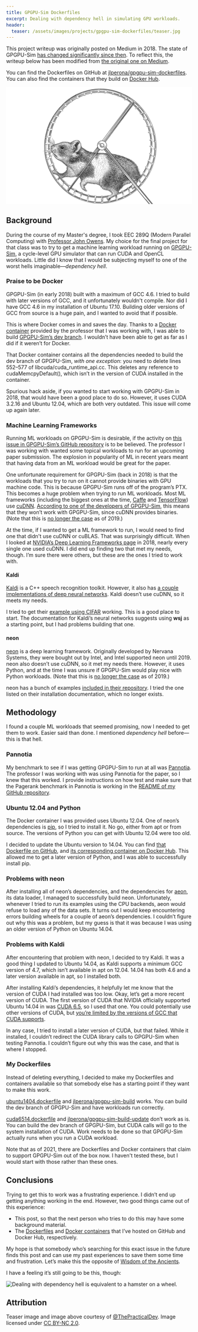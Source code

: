 ```yaml
---
title: GPGPU-Sim Dockerfiles
excerpt: Dealing with dependency hell in simulating GPU workloads.
header:
  teaser: /assets/images/projects/gpgpu-sim-dockerfiles/teaser.jpg
---
```


This project writeup was originally posted on Medium in 2018.
The state of GPGPU-Sim [has changed significantly since then](https://github.com/gpgpu-sim/gpgpu-sim_distribution/issues/47#issuecomment-528697184).
To reflect this, the writeup below has been modified from [the original one on Medium](https://medium.com/@jlperona/gpgpu-sim-and-machine-learning-workloads-152563e6703f).

You can find the Dockerfiles on GitHub at [jlperona/gpgpu-sim-dockerfiles](https://github.com/jlperona/gpgpu-sim-dockerfiles).
You can also find the containers that they build on [Docker Hub](https://hub.docker.com/u/jlperona/).

![The teaser image, which is picture of a hamster on a wheel. Representative of what is to come.](../../../images/projects/gpgpu-sim-dockerfiles/teaser.jpg)

## Background

During the course of my Master's degree, I took EEC 289Q (Modern Parallel Computing) with [Professor John Owens](https://www.ece.ucdavis.edu/~jowens/home.html).
My choice for the final project for that class was to try to get a machine learning workload running on [GPGPU-Sim](https://github.com/gpgpu-sim/gpgpu-sim_distribution), a cycle-level GPU simulator that can run CUDA and OpenCL workloads.
Little did I know that I would be subjecting myself to one of the worst hells imaginable—_dependency hell_.

### Praise to be Docker

GPGPU-Sim (in early 2018) built with a maximum of GCC 4.6.
I tried to build with later versions of GCC, and it unfortunately wouldn't compile.
Nor did I have GCC 4.6 in my installation of Ubuntu 17.10.
Building older versions of GCC from source is a huge pain, and I wanted to avoid that if possible.

This is where Docker comes in and saves the day.
Thanks to a [Docker container](https://hub.docker.com/r/powerjg/gpgpu-sim-build/) provided by the professor that I was working with, I was able to build [GPGPU-Sim’s dev branch](https://github.com/gpgpu-sim/gpgpu-sim_distribution/tree/dev).
I wouldn’t have been able to get as far as I did if it weren’t for Docker.

That Docker container contains all the dependencies needed to build the dev branch of GPGPU-Sim, _with one exception_: you need to delete lines 552–577 of libcuda/cuda_runtime_api.cc.
This deletes any reference to cudaMemcpyDefault(), which isn’t in the version of CUDA installed in the container.

Spurious hack aside, if you wanted to start working with GPGPU-Sim in 2018, that would have been a good place to do so.
However, it uses CUDA 3.2.16 and Ubuntu 12.04, which are both very outdated.
This issue will come up again later.

### Machine Learning Frameworks

Running ML workloads on GPGPU-Sim is desirable, if the activity on [this issue in GPGPU-Sim’s GitHub repository](https://github.com/gpgpu-sim/gpgpu-sim_distribution/issues/47) is to be believed.
The professor I was working with wanted some topical workloads to run for an upcoming paper submission.
The explosion in popularity of ML in recent years meant that having data from an ML workload would be great for the paper.

One unfortunate requirement for GPGPU-Sim (back in 2018) is that the workloads that you try to run on it cannot provide binaries with GPU machine code.
This is because GPGPU-Sim runs off of the program’s PTX.
This becomes a huge problem when trying to run ML workloads.
Most ML frameworks (including the biggest ones at the time, [Caffe](http://caffe.berkeleyvision.org/) and [TensorFlow](https://www.tensorflow.org/)) use [cuDNN](https://developer.nvidia.com/cudnn).
[According to one of the developers of GPGPU-Sim](https://github.com/gpgpu-sim/gpgpu-sim_distribution/issues/47#issuecomment-341544755), this means that they won’t work with GPGPU-Sim, since cuDNN provides binaries.
(Note that this is [no longer the case](https://github.com/gpgpu-sim/gpgpu-sim_distribution/issues/47#issuecomment-528697184) as of 2019.)

At the time, if I wanted to get a ML framework to run, I would need to find one that didn't use cuDNN or cuBLAS.
That was surprisingly difficult.
When I looked at [NVIDIA’s Deep Learning Frameworks page](https://developer.nvidia.com/deep-learning-frameworks) in 2018, nearly every single one used cuDNN.
I did end up finding two that met my needs, though.
I’m sure there were others, but these are the ones I tried to work with.

#### Kaldi

[Kaldi](https://kaldi-asr.org/doc/about.html) is a C++ speech recognition toolkit.
However, it also has [a couple implementations of deep neural networks](http://kaldi-asr.org/doc/dnn.html).
Kaldi doesn’t use cuDNN, so it meets my needs.

I tried to get their [example using CIFAR](https://github.com/kaldi-asr/kaldi/tree/master/egs/cifar) working.
This is a good place to start.
The documentation for Kaldi’s neural networks suggests using **wsj** as a starting point, but I had problems building that one.

#### neon

[neon](https://github.com/NervanaSystems/neon) is a deep learning framework.
Originally developed by Nervana Systems, they were bought out by Intel, and Intel supported neon until 2019.
neon also doesn’t use cuDNN, so it met my needs there.
However, it uses Python, and at the time I was unsure if GPGPU-Sim would play nice with Python workloads.
(Note that this is [no longer the case](https://github.com/gpgpu-sim/gpgpu-sim_distribution/issues/47#issuecomment-528697184) as of 2019.)

neon has a bunch of examples [included in their repository](https://github.com/NervanaSystems/neon/tree/master/examples).
I tried the one listed on their installation documentation, which no longer exists.

## Methodology

I found a couple ML workloads that seemed promising, now I needed to get them to work.
Easier said than done.
I mentioned _dependency hell_ before—this is that hell.

### Pannotia

My benchmark to see if I was getting GPGPU-Sim to run at all was [Pannotia](https://www.cs.virginia.edu/~skadron/Papers/Che-pannotia-iiswc2013.pdf).
The professor I was working with was using Pannotia for the paper, so I knew that this worked.
I provide instructions on how test and make sure that the Pagerank benchmark in Pannotia is working in the [README of my GitHub repository](https://github.com/jlperona/gpgpu-sim-dockerfiles/blob/master/README.md).

### Ubuntu 12.04 and Python

The Docker container I was provided uses Ubuntu 12.04.
One of neon’s dependencies is [pip](https://pip.pypa.io/en/stable/), so I tried to install it.
No go, either from apt or from source.
The versions of Python you can get with Ubuntu 12.04 were too old.

I decided to update the Ubuntu version to 14.04.
You can find [that Dockerfile on GitHub](https://github.com/jlperona/gpgpu-sim-dockerfiles/blob/master/dockerfiles/ubuntu1404.dockerfile), and [its corresponding container on Docker Hub](https://hub.docker.com/r/jlperona/gpgpu-sim-build/).
This allowed me to get a later version of Python, and I was able to successfully install pip.

### Problems with neon

After installing all of neon’s dependencies, and the dependencies for [aeon](https://github.com/NervanaSystems/aeon), its data loader, I managed to successfully build neon.
Unfortunately, whenever I tried to run its examples using the CPU backends, aeon would refuse to load any of the data sets.
It turns out I would keep encountering errors building wheels for a couple of aeon’s dependencies.
I couldn’t figure out why this was a problem, but my guess is that it was because I was using an older version of Python on Ubuntu 14.04.

### Problems with Kaldi

After encountering that problem with neon, I decided to try Kaldi.
It was a good thing I updated to Ubuntu 14.04, as Kaldi supports a minimum GCC version of 4.7, which isn’t available in apt on 12.04.
14.04 has both 4.6 and a later version available in apt, so I installed both.

After installing Kaldi’s dependencies, it helpfully let me know that the version of CUDA I had installed was too low.
Okay, let’s get a more recent version of CUDA.
The first version of CUDA that NVIDIA officially supported Ubuntu 14.04 in was [CUDA 6.5](https://developer.nvidia.com/cuda-toolkit-65), so I used that one.
You could potentially use other versions of CUDA, but [you’re limited by the versions of GCC that CUDA supports](https://stackoverflow.com/questions/6622454/cuda-incompatible-with-my-gcc-version/6622751#6622751).

In any case, I tried to install a later version of CUDA, but that failed.
While it installed, I couldn’t redirect the CUDA library calls to GPGPU-Sim when testing Pannotia.
I couldn’t figure out why this was the case, and that is where I stopped.

### My Dockerfiles

Instead of deleting everything, I decided to make my Dockerfiles and containers available so that somebody else has a starting point if they want to make this work.

[ubuntu1404.dockerfile](https://github.com/jlperona/gpgpu-sim-dockerfiles/blob/master/dockerfiles/ubuntu1404.dockerfile) and [jlperona/gpgpu-sim-build](https://hub.docker.com/r/jlperona/gpgpu-sim-build/) works.
You can build the dev branch of GPGPU-Sim and have workloads run correctly.

[cuda6514.dockerfile](https://github.com/jlperona/gpgpu-sim-dockerfiles/blob/master/dockerfiles/cuda6514.dockerfile) and [jlperona/gpgpu-sim-build-update](https://hub.docker.com/r/jlperona/gpgpu-sim-build-update/) don’t work as is.
You can build the dev branch of GPGPU-Sim, but CUDA calls will go to the system installation of CUDA.
Work needs to be done so that GPGPU-Sim actually runs when you run a CUDA workload.

Note that as of 2021, there are Dockerfiles and Docker containers that claim to support GPGPU-Sim out of the box now.
I haven't tested these, but I would start with those rather than these ones.

## Conclusions

Trying to get this to work was a frustrating experience.
I didn’t end up getting anything working in the end.
However, two good things came out of this experience:

- This post, so that the next person who tries to do this may have some background material.
- The [Dockerfiles](https://github.com/jlperona/gpgpu-sim-dockerfiles/tree/master/dockerfiles) and [Docker containers](https://hub.docker.com/u/jlperona/) that I’ve hosted on GitHub and Docker Hub, respectively.

My hope is that somebody who’s searching for this exact issue in the future finds this post and can use my past experiences to save them some time and frustration.
Let’s make this the opposite of [Wisdom of the Ancients](https://xkcd.com/979/).

I have a feeling it’s still going to be this, though:

![Dealing with dependency hell is equivalent to a hamster on a wheel.](/assets/images/projects/gpgpu-sim-dockerfiles/dependencies.png)

## Attribution

Teaser image and image above courtesy of [@ThePracticalDev](https://twitter.com/ThePracticalDev).
Image licensed under [CC BY-NC 2.0](https://creativecommons.org/licenses/by-nc/2.0/).
